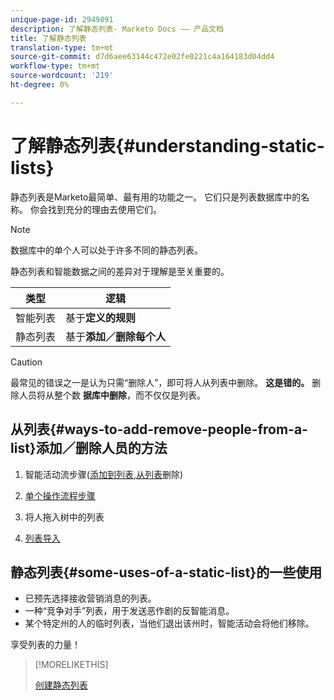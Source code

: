 ```yaml
---
unique-page-id: 2949891
description: 了解静态列表- Marketo Docs —— 产品文档
title: 了解静态列表
translation-type: tm+mt
source-git-commit: d7d6aee63144c472e02fe0221c4a164183d04dd4
workflow-type: tm+mt
source-wordcount: '219'
ht-degree: 0%

---
```



# 了解静态列表{#understanding-static-lists}

静态列表是Marketo最简单、最有用的功能之一。 它们只是列表数据库中的名称。 你会找到充分的理由去使用它们。

>[!NOTE]
>
>数据库中的单个人可以处于许多不同的静态列表。

静态列表和智能数据之间的差异对于理解是至关重要的。

| 类型 | 逻辑 |
|---|---|
| 智能列表 | 基于&#x200B;**定义的规则** |
| 静态列表 | 基于&#x200B;**添加／删除每个人** |

>[!CAUTION]
>
>最常见的错误之一是认为只需“删除人”，即可将人从列表中删除。 **这是错的。** 删除人员将从整个数 **据库中删除**，而不仅仅是列表。

## 从列表{#ways-to-add-remove-people-from-a-list}添加／删除人员的方法

1. 智能活动流步骤([添加到列表](../../../../product-docs/core-marketo-concepts/smart-campaigns/flow-actions/add-to-list.md),[从列表](../../../../product-docs/core-marketo-concepts/smart-campaigns/flow-actions/remove-from-list.md)删除)

1. [单个操作流程步骤](../../../../product-docs/core-marketo-concepts/smart-lists-and-static-lists/using-smart-lists/run-a-single-flow-step-from-a-smart-list.md)
1. 将人拖入树中的列表
1. [列表导入](../../../../getting-started/quick-wins/import-a-list-of-people.md)

## 静态列表{#some-uses-of-a-static-list}的一些使用

* 已预先选择接收营销消息的列表。
* 一种“竞争对手”列表，用于发送恶作剧的反智能消息。
* 某个特定州的人的临时列表，当他们退出该州时，智能活动会将他们移除。

享受列表的力量！

>[!MORELIKETHIS]
>
>[创建静态列表](https://docs.marketo.com/x/ecKt)

